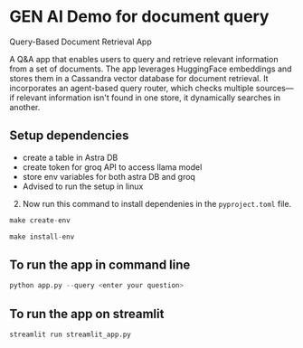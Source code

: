 # GEN AI Demo for document query 

Query-Based Document Retrieval App

A Q&A app that enables users to query and retrieve relevant information from a set of documents. The app leverages HuggingFace embeddings and stores them in a Cassandra vector database for document retrieval. It incorporates an agent-based query router, which checks multiple sources—if relevant information isn't found in one store, it dynamically searches in another. 



## Setup dependencies

- create a table in Astra DB
- create token for groq API to access llama model
- store env variables for both astra DB and groq
- Advised to run the setup in linux

2. Now run this command to install dependenies in the `pyproject.toml` file. 

```python
make create-env
```

```python
make install-env
```

## To run the app in command line 

```python
python app.py --query <enter your question>
```


## To run the app on streamlit

```python
streamlit run streamlit_app.py
```
